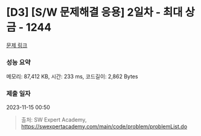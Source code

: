 # [D3] [S/W 문제해결 응용] 2일차 - 최대 상금 - 1244 

[문제 링크](https://swexpertacademy.com/main/code/problem/problemDetail.do?contestProbId=AV15Khn6AN0CFAYD) 

### 성능 요약

메모리: 87,412 KB, 시간: 233 ms, 코드길이: 2,862 Bytes

### 제출 일자

2023-11-15 00:50



> 출처: SW Expert Academy, https://swexpertacademy.com/main/code/problem/problemList.do